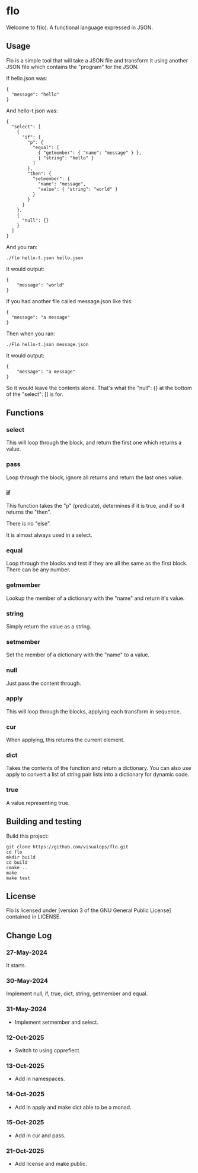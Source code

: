# flo

Welcome to f(lo). A functional language expressed in JSON.

## Usage

Flo is a simple tool that will take a JSON file and transform it using another JSON file which
contains the "program" for the JSON.

If hello.json was:
```
{
  "message": "hello"
}
```

And hello-t.json was:
```
{
  "select": [
    {
      "if": {
        "p": {
          "equal": [
            { "getmember": { "name": "message" } },
            { "string": "hello" }
          ]
        },
        "then": {
          "setmember": {
            "name": "message",
            "value": { "string": "world" }
          }
        }
      }
    },
    {
      "null": {}
    }
  ]
}
```

And you ran:
```
./flo hello-t.json hello.json 
```

It would output:
```
{
    "message": "world"
}
```

If you had another file called message.json like this:
```
{
  "message": "a message"
}
```

Then when you ran:
```
./Flo hello-t.json message.json 
```

It would output:
```
{
    "message": "a message"
}
```

So it would leave the contents alone. That's what the "null": {} at the bottom of the "select": [] is for.

## Functions

### select

This will loop through the block, and return the first one which returns a value.

### pass

Loop through the block, ignore all returns and return the last ones value.

### if

This function takes the "p" (predicate), determines if it is true, and if so it returns the "then".

There is no "else".

It is almost always used in a select.

### equal

Loop through the blocks and test if they are all the same as the first block. There can be any 
number.

### getmember

Lookup the member of a dictionary with the "name" and return it's value.

### string

Simply return the value as a string.

### setmember

Set the member of a dictionary with the "name" to a value.

### null

Just pass the content through.

### apply

This will loop through the blocks, applying each transform in sequence.

### cur

When applying, this returns the current element.

### dict

Takes the contents of the function and return a dictionary. You can also use apply to
convert a list of string pair lists into a dictionary for dynamic code.

### true

A value representing true.

## Building and testing

Build this project:

```
git clone https://github.com/visualops/flo.git
cd flo
mkdir build
cd build
cmake ..
make
make test
```

## License

Flo is licensed under [version 3 of the GNU General Public License] contained in LICENSE.

## Change Log

### 27-May-2024

It starts.

### 30-May-2024

Implement null, if, true, dict, string, getmember and equal.

### 31-May-2024

- Implement setmember and select.

### 12-Oct-2025

- Switch to using cppreflect.

### 13-Oct-2025

- Add in namespaces.

### 14-Oct-2025

- Add in apply and make dict able to be a monad.

### 15-Oct-2025

- Add in cur and pass.

### 21-Oct-2025

- Add license and make public.

